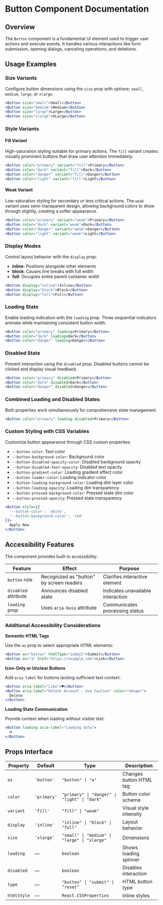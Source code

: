 # Button Component Documentation

## Overview

The `Button` component is a fundamental UI element used to trigger user actions and execute events. It handles various interactions like form submission, opening dialogs, canceling operations, and deletions.

## Usage Examples

### Size Variants

Configure button dimensions using the `size` prop with options: `small`, `medium`, `large`, or `xlarge`.

```jsx
<Button size="small">Small</Button>
<Button size="medium">Medium</Button>
<Button size="large">Large</Button>
<Button size="xlarge">XLarge</Button>
```

### Style Variants

#### Fill Variant
High-saturation styling suitable for primary actions. The `fill` variant creates visually prominent buttons that draw user attention immediately.

```jsx
<Button color="primary" variant="fill">Primary</Button>
<Button color="dark" variant="fill">Dark</Button>
<Button color="danger" variant="fill">Danger</Button>
<Button color="light" variant="fill">Light</Button>
```

#### Weak Variant
Low-saturation styling for secondary or less critical actions. The `weak` variant uses semi-transparent design, allowing background colors to show through slightly, creating a softer appearance.

```jsx
<Button color="primary" variant="weak">Primary</Button>
<Button color="dark" variant="weak">Dark</Button>
<Button color="danger" variant="weak">Danger</Button>
<Button color="light" variant="weak">Light</Button>
```

### Display Modes

Control layout behavior with the `display` prop:

- **inline**: Positions alongside other elements
- **block**: Causes line breaks with full width
- **full**: Occupies entire parent container width

```jsx
<Button display="inline">Inline</Button>
<Button display="block">Block</Button>
<Button display="full">Full</Button>
```

### Loading State

Enable loading indication with the `loading` prop. Three sequential indicators animate while maintaining consistent button width.

```jsx
<Button color="primary" loading>Primary</Button>
<Button color="dark" loading>Dark</Button>
<Button color="danger" loading>Danger</Button>
```

### Disabled State

Prevent interaction using the `disabled` prop. Disabled buttons cannot be clicked and display visual feedback.

```jsx
<Button color="primary" disabled>Primary</Button>
<Button color="dark" disabled>Dark</Button>
<Button color="danger" disabled>Danger</Button>
```

### Combined Loading and Disabled States

Both properties work simultaneously for comprehensive state management.

```jsx
<Button color="primary" loading disabled>Primary</Button>
```

### Custom Styling with CSS Variables

Customize button appearance through CSS custom properties:

- `--button-color`: Text color
- `--button-background-color`: Background color
- `--button-disabled-opacity-color`: Disabled background opacity
- `--button-disabled-text-opacity`: Disabled text opacity
- `--button-gradient-color`: Loading gradient effect color
- `--button-loader-color`: Loading indicator color
- `--button-loading-background-color`: Loading dim layer color
- `--button-loading-opacity`: Loading dim transparency
- `--button-pressed-background-color`: Pressed state dim color
- `--button-pressed-opacity`: Pressed state transparency

```jsx
<Button style={{
  '--button-color': 'white',
  '--button-background-color': 'red'
}}>
  Apply Now
</Button>
```

## Accessibility Features

The component provides built-in accessibility:

| Feature | Effect | Purpose |
|---------|--------|---------|
| `button` role | Recognized as "button" by screen readers | Clarifies interactive element |
| `disabled` attribute | Announces disabled state | Indicates unavailable interaction |
| `loading` prop | Uses `aria-busy` attribute | Communicates processing status |

### Additional Accessibility Considerations

**Semantic HTML Tags**

Use the `as` prop to select appropriate HTML elements:

```jsx
<Button as="button" htmlType="submit">Submit</Button>
<Button as="a" href="https://example.com">Link</Button>
```

**Icon-Only or Unclear Buttons**

Add `aria-label` for buttons lacking sufficient text context:

```jsx
<Button aria-label="Like">♥</Button>
<Button aria-label="Delete Account - Use Caution" color="danger">
  Delete
</Button>
```

**Loading State Communication**

Provide context when loading without visible text:

```jsx
<Button loading aria-label="Loading data">
  ⟳
</Button>
```

## Props Interface

| Property | Default | Type | Description |
|----------|---------|------|-------------|
| `as` | `'button'` | `"button" \| "a"` | Changes button HTML tag |
| `color` | `'primary'` | `"primary" \| "danger" \| "light" \| "dark"` | Button color scheme |
| `variant` | `'fill'` | `"fill" \| "weak"` | Visual style intensity |
| `display` | `'inline'` | `"inline" \| "block" \| "full"` | Layout behavior |
| `size` | `'xlarge'` | `"small" \| "medium" \| "large" \| "xlarge"` | Dimensions |
| `loading` | — | `boolean` | Shows loading spinner |
| `disabled` | — | `boolean` | Disables interaction |
| `type` | — | `"button" \| "submit" \| "reset"` | HTML button type |
| `htmlStyle` | — | `React.CSSProperties` | Inline styles |
